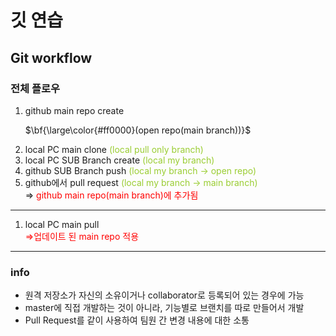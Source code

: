 <!-- github-markdown-css -->
<link href="https://cdnjs.cloudflare.com/ajax/libs/github-markdown-css/5.1.0/github-markdown.css" rel="stylesheet">

# 깃 연습

## Git workflow

### 전체 플로우
1. github main repo create <p>$\bf{\large\color{#ff0000}(open repo(main branch))}$</p> 
2. local PC main clone <span style="color:yellowgreen">(local pull only branch)</span>
3. local PC SUB Branch create <span style="color:yellowgreen">(local my branch)</span>
4. github SUB Branch push <span style="color:yellowgreen">(local my branch -> open repo)</span>
5. github에서 pull request <span style="color:yellowgreen">(local my branch -> main branch)</span>
   <br>
=> <span style="color:red">github main repo(main branch)에 추가됨</span>

---

1. local PC main pull
   <br>
<span style="color:red"> =>업데이트 된 main repo 적용</span>

---
### info
- 원격 저장소가 자신의 소유이거나 collaborator로 등록되어 있는 경우에 가능
- master에 직접 개발하는 것이 아니라, 기능별로 브랜치를 따로 만들어서 개발
- Pull Request를 같이 사용하여 팀원 간 변경 내용에 대한 소통
